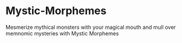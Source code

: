 # Mystic-Morphemes
Mesmerize mythical monsters with your magical mouth and mull over memnomic mysteries with Mystic Morphemes
